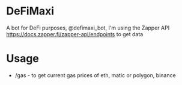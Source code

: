 # DeFiMaxi
A bot for DeFi purposes, @defimaxi_bot, I'm using the Zapper API https://docs.zapper.fi/zapper-api/endpoints to get data

# Usage
- /gas - to get current gas prices of eth, matic or polygon, binance
